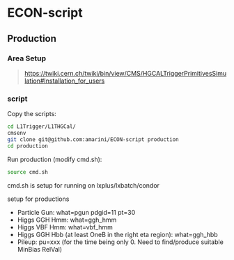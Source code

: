 # ECON-script

## Production 

### Area Setup

>https://twiki.cern.ch/twiki/bin/view/CMS/HGCALTriggerPrimitivesSimulation#Installation_for_users

### script

Copy the scripts:

~~~bash
cd L1Trigger/L1THGCal/
cmsenv
git clone git@github.com:amarini/ECON-script production
cd production
~~~

Run production (modify cmd.sh):

~~~bash
source cmd.sh
~~~

cmd.sh is setup for running on lxplus/lxbatch/condor

setup for productions

* Particle Gun: what=pgun pdgid=11 pt=30
* Higgs GGH Hmm: what=ggh_hmm
* Higgs VBF Hmm: what=vbf_hmm
* Higgs GGH Hbb (at least OneB in the right eta region): what=ggh_hbb 
* Pileup: pu=xxx (for the time being only 0. Need to find/produce suitable MinBias RelVal)
